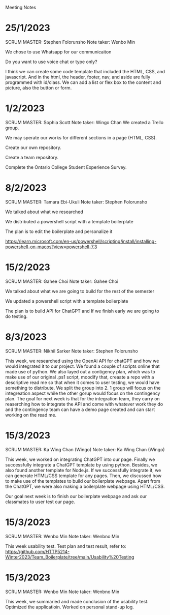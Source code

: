 Meeting Notes

# 25/1/2023
SCRUM MASTER: Stephen Folorunsho
Note taker: Wenbo Min

We chose to use Whatsapp for our communicaiton

Do you want to use voice chat or type only?

I think we can create some code template that included the HTML, CSS, and javascript. And in the html, the header, footer, nav, and aside are fully programmed with id/class. We can add a list or flex box to the content and picture, also the button or form.




# 1/2/2023
SCRUM MASTER: Sophia Scott
Note taker: Wingo Chan
We created a Trello group.

We may sperate our works for different sections in a page (HTML, CSS).

Create our own repository.

Create a team repository.

Complete the Ontario College Student Experience Survey.


# 8/2/2023 
SCRUM MASTER: Tamara Ebi-Ukuli
Note taker: Stephen Folorunsho

We talked about what we researched 

We distributed a powershell script with a template boilerplate 

The plan is to edit the boilerplate and personalize it

https://learn.microsoft.com/en-us/powershell/scripting/install/installing-powershell-on-macos?view=powershell-7.3

# 15/2/2023 
SCRUM MASTER: Gahee Choi
Note taker: Gahee Choi

We talked about what we are going to build for the rest of the semester

We updated a powershell script with a template boilerplate 

The plan is to build API for ChatGPT
and If we finish early we are going to do testing. 

# 8/3/2023
SCRUM MASTER:  Nikhil Sarker
Note taker: Stephen Folorunsho

This week, we researched using the OpenAi API for chatGPT and how we would integrated it to our project. We found a couple of scripts online that made use of python.
We also layed out a contigency plan, which was to make use of our original .ps1 script, moodify that, creaate a repo with a descriptive read me so that when it comes to user testing, we would have something to distribute. 
We split the group into 2. 1 group will focus on the integreation aspect while the other gorup would focus on the contingency plan. 
The goal for next week is that for the integration team, they carry on reaserching how to integrate the API and come with whatever work they do and the contingency team can have a demo page created and can start working on the read me. 

# 15/3/2023
SCRUM MASTER: Ka Wing Chan (Wingo)
Note taker: Ka Wing Chan (Wingo)

This week, we worked on integrating ChatGPT into our page. Finally we successfully integrate a ChatGPT template by using python. Besides, we also found another template for Node.js. If we successfully integrate it, we can generate HTML/CSS template for any pages. Then, we discussed how to make use of the templates to build our boilerplate webpage. Apart from the ChatGPT, we were also making a boilerplate webpage using HTML/CSS.

Our goal next week is to finish our boilerplate webpage and ask our classmates to user test our page.

# 15/3/2023
SCRUM MASTER: Wenbo Min
Note taker: Wenbno Min

This week usability test. Test plan and test result, refer to: https://github.com/HTTP5214-Winter2023/Team_Boilerplate/tree/main/Usability%20Testing

# 15/3/2023
SCRUM MASTER: Wenbo Min
Note taker: Wenbno Min

This week, we summaried and made conclusion of the usability test. Optimized the applicatioin. Worked on personal stand-up log.
